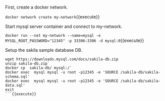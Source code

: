 First, create a docker network.

`docker network create my-network`{{execute}}


Start mysql server container and connect to my-network.

`docker run --net my-network --name=mysql -e MYSQL_ROOT_PASSWORD="12345" -p 33306:3306 -d mysql:8`{{execute}}


Setup the sakila sample database DB.

```
wget https://downloads.mysql.com/docs/sakila-db.zip
unzip sakila-db.zip`
docker cp  sakila-db/ mysql:/`
docker exec  mysql mysql -u root -p12345 -e 'SOURCE /sakila-db/sakila-schema.sql'
docker exec  mysql mysql -u root -p12345 -e 'SOURCE /sakila-db/sakila-data.sql'
exit
```{{execute}}

